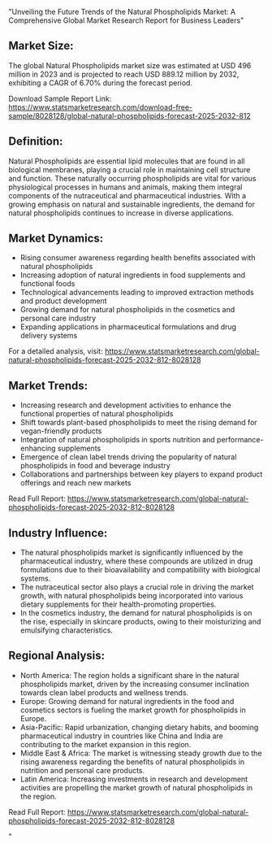 "Unveiling the Future Trends of the Natural Phospholipids Market: A Comprehensive Global Market Research Report for Business Leaders"

<h2>Market Size:</h2>
<p>The global Natural Phospholipids market size was estimated at USD 496 million in 2023 and is projected to reach USD 889.12 million by 2032, exhibiting a CAGR of 6.70% during the forecast period.</p>
<p>Download Sample Report Link: <a href='https://www.statsmarketresearch.com/download-free-sample/8028128/global-natural-phospholipids-forecast-2025-2032-812'>https://www.statsmarketresearch.com/download-free-sample/8028128/global-natural-phospholipids-forecast-2025-2032-812</a></p>

<h2>Definition:</h2>
<p>Natural Phospholipids are essential lipid molecules that are found in all biological membranes, playing a crucial role in maintaining cell structure and function. These naturally occurring phospholipids are vital for various physiological processes in humans and animals, making them integral components of the nutraceutical and pharmaceutical industries. With a growing emphasis on natural and sustainable ingredients, the demand for natural phospholipids continues to increase in diverse applications.</p>

<h2>Market Dynamics:</h2>
<ul>
  <li>Rising consumer awareness regarding health benefits associated with natural phospholipids</li>
  <li>Increasing adoption of natural ingredients in food supplements and functional foods</li>
  <li>Technological advancements leading to improved extraction methods and product development</li>
  <li>Growing demand for natural phospholipids in the cosmetics and personal care industry</li>
  <li>Expanding applications in pharmaceutical formulations and drug delivery systems</li>
</ul>
<p>For a detailed analysis, visit: <a href='https://www.statsmarketresearch.com/global-natural-phospholipids-forecast-2025-2032-812-8028128'>https://www.statsmarketresearch.com/global-natural-phospholipids-forecast-2025-2032-812-8028128</a></p>

<h2>Market Trends:</h2>
<ul>
  <li>Increasing research and development activities to enhance the functional properties of natural phospholipids</li>
  <li>Shift towards plant-based phospholipids to meet the rising demand for vegan-friendly products</li>
  <li>Integration of natural phospholipids in sports nutrition and performance-enhancing supplements</li>
  <li>Emergence of clean label trends driving the popularity of natural phospholipids in food and beverage industry</li>
  <li>Collaborations and partnerships between key players to expand product offerings and reach new markets</li>
</ul>
<p>Read Full Report: <a href='https://www.statsmarketresearch.com/global-natural-phospholipids-forecast-2025-2032-812-8028128'>https://www.statsmarketresearch.com/global-natural-phospholipids-forecast-2025-2032-812-8028128</a></p>

<h2>Industry Influence:</h2>
<ul>
  <li>The natural phospholipids market is significantly influenced by the pharmaceutical industry, where these compounds are utilized in drug formulations due to their bioavailability and compatibility with biological systems.</li>
  <li>The nutraceutical sector also plays a crucial role in driving the market growth, with natural phospholipids being incorporated into various dietary supplements for their health-promoting properties.</li>
  <li>In the cosmetics industry, the demand for natural phospholipids is on the rise, especially in skincare products, owing to their moisturizing and emulsifying characteristics.</li>
</ul>

<h2>Regional Analysis:</h2>
<ul>
  <li>North America: The region holds a significant share in the natural phospholipids market, driven by the increasing consumer inclination towards clean label products and wellness trends.</li>
  <li>Europe: Growing demand for natural ingredients in the food and cosmetics sectors is fueling the market growth for phospholipids in Europe.</li>
  <li>Asia-Pacific: Rapid urbanization, changing dietary habits, and booming pharmaceutical industry in countries like China and India are contributing to the market expansion in this region.</li>
  <li>Middle East & Africa: The market is witnessing steady growth due to the rising awareness regarding the benefits of natural phospholipids in nutrition and personal care products.</li>
  <li>Latin America: Increasing investments in research and development activities are propelling the market growth of natural phospholipids in the region.</li>
</ul>
<p>Read Full Report: <a href='https://www.statsmarketresearch.com/global-natural-phospholipids-forecast-2025-2032-812-8028128'>https://www.statsmarketresearch.com/global-natural-phospholipids-forecast-2025-2032-812-8028128</a></p>"
